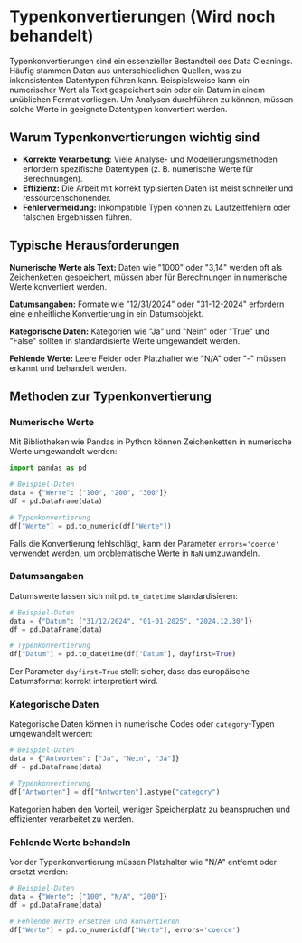 # Typenkonvertierungen (Wird noch behandelt)

Typenkonvertierungen sind ein essenzieller Bestandteil des Data Cleanings. Häufig stammen Daten aus unterschiedlichen Quellen, was zu inkonsistenten Datentypen führen kann. Beispielsweise kann ein numerischer Wert als Text gespeichert sein oder ein Datum in einem unüblichen Format vorliegen. Um Analysen durchführen zu können, müssen solche Werte in geeignete Datentypen konvertiert werden.

## Warum Typenkonvertierungen wichtig sind

- **Korrekte Verarbeitung:** Viele Analyse- und Modellierungsmethoden erfordern spezifische Datentypen (z. B. numerische Werte für Berechnungen).
- **Effizienz:** Die Arbeit mit korrekt typisierten Daten ist meist schneller und ressourcenschonender.
- **Fehlervermeidung:** Inkompatible Typen können zu Laufzeitfehlern oder falschen Ergebnissen führen.

## Typische Herausforderungen

**Numerische Werte als Text:**
   Daten wie "1000" oder "3,14" werden oft als Zeichenketten gespeichert, müssen aber für Berechnungen in numerische Werte konvertiert werden.

**Datumsangaben:**
   Formate wie "12/31/2024" oder "31-12-2024" erfordern eine einheitliche Konvertierung in ein Datumsobjekt.

**Kategorische Daten:**
   Kategorien wie "Ja" und "Nein" oder "True" und "False" sollten in standardisierte Werte umgewandelt werden.

**Fehlende Werte:**
   Leere Felder oder Platzhalter wie "N/A" oder "-" müssen erkannt und behandelt werden.

## Methoden zur Typenkonvertierung

### **Numerische Werte**

Mit Bibliotheken wie Pandas in Python können Zeichenketten in numerische Werte umgewandelt werden:

```python
import pandas as pd

# Beispiel-Daten
data = {"Werte": ["100", "200", "300"]}
df = pd.DataFrame(data)

# Typenkonvertierung
df["Werte"] = pd.to_numeric(df["Werte"])
```

Falls die Konvertierung fehlschlägt, kann der Parameter `errors='coerce'` verwendet werden, um problematische Werte in `NaN` umzuwandeln.

### **Datumsangaben**

Datumswerte lassen sich mit `pd.to_datetime` standardisieren:

```python
# Beispiel-Daten
data = {"Datum": ["31/12/2024", "01-01-2025", "2024.12.30"]}
df = pd.DataFrame(data)

# Typenkonvertierung
df["Datum"] = pd.to_datetime(df["Datum"], dayfirst=True)
```

Der Parameter `dayfirst=True` stellt sicher, dass das europäische Datumsformat korrekt interpretiert wird.

### **Kategorische Daten**

Kategorische Daten können in numerische Codes oder `category`-Typen umgewandelt werden:

```python
# Beispiel-Daten
data = {"Antworten": ["Ja", "Nein", "Ja"]}
df = pd.DataFrame(data)

# Typenkonvertierung
df["Antworten"] = df["Antworten"].astype("category")
```

Kategorien haben den Vorteil, weniger Speicherplatz zu beanspruchen und effizienter verarbeitet zu werden.

### **Fehlende Werte behandeln**

Vor der Typenkonvertierung müssen Platzhalter wie "N/A" entfernt oder ersetzt werden:

```python
# Beispiel-Daten
data = {"Werte": ["100", "N/A", "200"]}
df = pd.DataFrame(data)

# Fehlende Werte ersetzen und konvertieren
df["Werte"] = pd.to_numeric(df["Werte"], errors='coerce')
```


